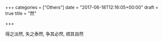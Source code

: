 +++
categories = ["Others"]
date = "2017-06-18T12:16:05+00:00"
draft = true
title = "然"

+++


得之淡然, 失之泰然, 争其必然, 顺其自然